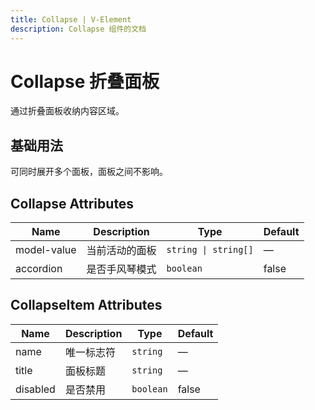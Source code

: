 ```yaml
---
title: Collapse | V-Element
description: Collapse 组件的文档
---
```


# Collapse 折叠面板

通过折叠面板收纳内容区域。

## 基础用法

可同时展开多个面板，面板之间不影响。

<preview path="../demo/Collapse/Basic.vue" title="基础用法" description="Collapse 组件的基础用法"></preview>

## Collapse Attributes

| Name | Description | Type | Default |
|------|-------------|------|---------|
| model-value | 当前活动的面板 | `string \| string[]` | — |
| accordion | 是否手风琴模式 | `boolean` | false |

## CollapseItem Attributes

| Name | Description | Type | Default |
|------|-------------|------|---------|
| name | 唯一标志符 | `string` | — |
| title | 面板标题 | `string` | — |
| disabled | 是否禁用 | `boolean` | false | 